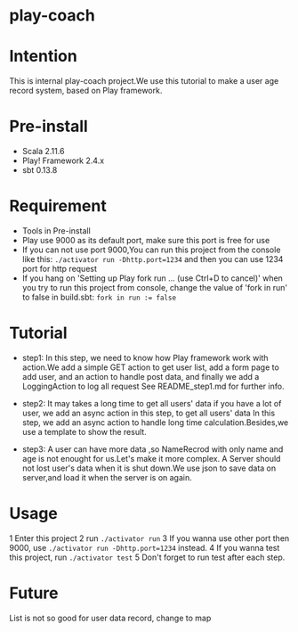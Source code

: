 # play-coach

# Intention
This is internal play-coach project.We use this tutorial to make a user age record system, based on Play framework.

# Pre-install
- Scala 2.11.6
- Play! Framework 2.4.x
- sbt 0.13.8

# Requirement
- Tools in Pre-install
- Play use 9000 as its default port, make sure this port is free for use
- If you can not use port 9000,You can run this project from the console like this:
`./activator run -Dhttp.port=1234`
and then you can use 1234 port for http request
- If you hang on 'Setting up Play fork run ... (use Ctrl+D to cancel)' when you try to run this project from console,
change the value of 'fork in run' to false in build.sbt:
`fork in run := false`

# Tutorial
- step1:
In this step, we need to know how Play framework work with action.We add a simple GET action to get user list, add a form page to add user, and an action to handle post data, and finally we add a LoggingAction to log all request
See README_step1.md for further info.

- step2:
It may takes a long time to get all users' data if you have a lot of user, we add an async action in this step, to get all users' data
In this step, we add an async action to handle long time calculation.Besides,we use a template to show the result.

- step3:
A user can have more data ,so NameRecrod with only name and age is not enought for us.Let's make it more complex.
A Server should not lost user's data when it is shut down.We use json to save data on server,and load it when the server is on again.


# Usage
1 Enter this project
2 run `./activator run`
3 If you wanna use other port then 9000, use `./activator run -Dhttp.port=1234` instead.
4 If you wanna test this project, run `./activator test`
5 Don't forget to run test after each step.

# Future
List is not so good for user data record, change to map
